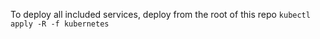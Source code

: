 To deploy all included services, deploy from the root of this repo
```kubectl apply -R -f kubernetes```
